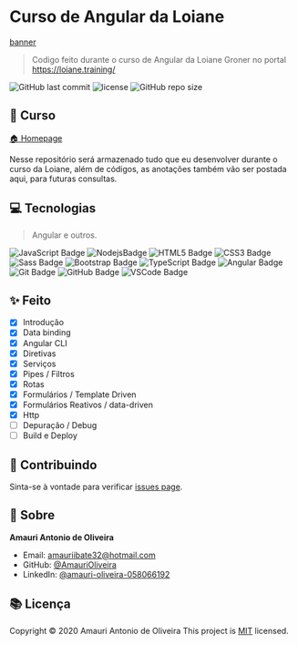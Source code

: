 # Curso de Angular da Loiane

[banner](https://angular.io/assets/images/logos/angular/angular.svg)

> Codigo feito durante o curso de Angular da Loiane Groner no portal https://loiane.training/

![GitHub last commit](https://img.shields.io/github/last-commit/AmauriOliveira/angular-curso-loiane)
![license](https://img.shields.io/github/license/AmauriOliveira/angular-curso-loiane)
![GitHub repo size](https://img.shields.io/github/repo-size/AmauriOliveira/angular-curso-loiane)

## :telescope: Curso

[🏠 Homepage](https://loiane.training/)

Nesse repositório será armazenado tudo que eu desenvolver durante o curso da Loiane, além de códigos, as anotações também vão ser postada aqui, para futuras consultas.

## :computer: Tecnologias

> Angular e outros.

![JavaScript Badge](https://img.shields.io/badge/-JavaScript-black?style=flat-square&logo=javascript)
![NodejsBadge](https://img.shields.io/badge/-Nodejs-339933?style=flat-square&logo=Node.js&logoColor=white)
![HTML5 Badge](https://img.shields.io/badge/-HTML5-E34F26?style=flat-square&logo=html5&logoColor=white)
![CSS3 Badge](https://img.shields.io/badge/-CSS3-1572B6?style=flat-square&logo=css3)
![Sass Badge](https://img.shields.io/badge/-Sass-CC6699?style=flat-square&logo=sass&logoColor=white)
![Bootstrap Badge](https://img.shields.io/badge/-Bootstrap-563D7C?style=flat-square&logo=bootstrap)
![TypeScript Badge](https://img.shields.io/badge/-TypeScript-007ACC?style=flat-square&logo=typescript)
![Angular Badge](https://img.shields.io/badge/-Angular-DD0031?style=flat-square&logo=angular)
![Git Badge](https://img.shields.io/badge/-Git-black?style=flat-square&logo=git)
![GitHub Badge](https://img.shields.io/badge/-GitHub-181717?style=flat-square&logo=github)
![VSCode Badge](https://img.shields.io/badge/-VSCode-007ACC?style=flat-square&logo=visual-studio-code&logoColor=white)

## :sparkles: Feito

- [x] Introdução
- [x] Data binding
- [x] Angular CLI
- [x] Diretivas
- [x] Serviços
- [x] Pipes / Filtros
- [x] Rotas
- [x] Formulários / Template Driven
- [x] Formulários Reativos / data-driven
- [x] Http
- [ ] Depuração / Debug
- [ ] Build e Deploy

## :star2: Contribuindo

Sinta-se à vontade para verificar [issues page](https://github.com/AmauriOliveira/angular-curso-loiane/issues).

## :bow: Sobre

**Amauri Antonio de Oliveira**

- Email: amauriibate32@hotmail.com
- GitHub: [@AmauriOliveira](https://github.com/AmauriOliveira)
- LinkedIn: [@amauri-oliveira-058066192](https://linkedin.com/in/amauri-oliveira-058066192)

## :books: Licença

Copyright © 2020 Amauri Antonio de Oliveira
This project is [MIT](license) licensed.

